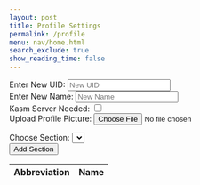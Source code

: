 ```yaml
---
layout: post
title: Profile Settings
permalink: /profile
menu: nav/home.html
search_exclude: true
show_reading_time: false
---
```


<div class="profile-container">
<div class="card">
    <form>
        <div>
            <label for="newUid">Enter New UID:</label>
            <input type="text" id="newUid" placeholder="New UID">
        </div>
         <div>
            <label for="newUid">Enter New Name:</label>
            <input type="text" id="newName" placeholder="New Name">
        </div>
        <div>
          <label for="kasmServerNeeded">Kasm Server Needed:</label>
          <input type="checkbox" id="kasmServerNeeded" onclick="toggleKasmServerNeeded()">
        </div>
        <label for="profilePicture">Upload Profile Picture:</label>
        <input type="file" id="profilePicture" accept="image/*" onchange="saveProfilePicture()">
        <div class="image-container" id="profileImageBox">
            <!-- Profile picture will be displayed here -->
        </div>
        <p id="profile-message" style="color: red;"></p>
        <div>
            <label for="sectionDropdown">Choose Section:</label>
            <select id="sectionDropdown">
                <!-- Options will be dynamically populated -->
            </select>
        </div>
        <div>
            <button type="button" onclick="addSection()">Add Section</button>
        </div>
        <table>
            <thead>
                <tr>
                    <th>Abbreviation</th>
                    <th>Name</th>
                </tr>
            </thead>
            <tbody id="profileResult">
                <!-- Table rows will be dynamically populated -->
            </tbody>
        </table>
    </form>
</div>
</div>

<script type="module">
 // Import fetchOptions from config.js
 import { pythonURI, fetchOptions } from '{{site.baseurl}}/assets/js/api/config.js';

 // Global variable to hold predefined sections
 let predefinedSections = [];

 // Function to fetch  sections from kasm2_backend
 async function fetchPredefinedSections() {
     const URL = pythonURI + "/api/section";

     try {
         const response = await fetch(URL, fetchOptions);
         if (!response.ok) {
             throw new Error(`Failed to fetch predefined sections: ${response.status}`);
         }

         return await response.json();
     } catch (error) {
         console.error('Error fetching predefined sections:', error.message);
         return []; // Return empty array on error
     }
 }

 // Function to populate section dropdown menu
 function populateSectionDropdown(predefinedSections) {
     const sectionDropdown = document.getElementById('sectionDropdown');
     sectionDropdown.innerHTML = ''; // Clear existing options

     predefinedSections.forEach(section => {
         const option = document.createElement('option');
         option.value = section.abbreviation;
         option.textContent = `${section.abbreviation} - ${section.name}`;
         sectionDropdown.appendChild(option);
     });

     // Display sections in the table
     displayProfileSections();
 }

 // Global variable to hold user sections
 let userSections = [];

 // Function to add a section
 window.addSection = async function () {
     const dropdown = document.getElementById('sectionDropdown');
     const selectedOption = dropdown.options[dropdown.selectedIndex];
     const abbreviation = selectedOption.value;
     const name = selectedOption.textContent.split(' ').slice(1).join(' ');

     if (!abbreviation || !name) {
         document.getElementById('profile-message').textContent = 'Please select a section from the dropdown.';
         return;
     }

     // Clear error message
     document.getElementById('profile-message').textContent = '';

     // Add section to userSections array if not already added
     const sectionExists = userSections.some(section => section.abbreviation === abbreviation && section.name === name);
     if (!sectionExists) {
         userSections.push({ abbreviation, name });

         // Display added section in the table
         displayProfileSections();

         // Save sections immediately
         await saveSections();
     }
 }

 // Function to display added sections in the table
 function displayProfileSections() {
        const tableBody = document.getElementById('profileResult');
        tableBody.innerHTML = ''; // Clear existing rows

        // Create a new row and cell for each section
        userSections.forEach(section => {
            const tr = document.createElement('tr');
            const abbreviationCell = document.createElement('td');
            const nameCell = document.createElement('td');
            const actionCell = document.createElement('td');

            // Fill in the corresponding cells with data
            abbreviationCell.textContent = section.abbreviation;
            nameCell.textContent = section.name;

            const deleteButton = document.createElement('button');
            deleteButton.textContent = 'Delete';
            deleteButton.onclick = function() {
                deleteSection(section.abbreviation);
            };

            actionCell.appendChild(deleteButton);
            tr.appendChild(abbreviationCell);
            tr.appendChild(nameCell);
            tr.appendChild(actionCell);

            // Add the row to table
            tableBody.appendChild(tr);
        });
    }

 // Function to save sections in the specified format
 async function saveSections() {
  
     const sectionAbbreviations = userSections.map(section => section.abbreviation);

     const sectionsData = {
         sections: sectionAbbreviations
     };

     const URL = pythonURI + "/api/user/section"; // Adjusted endpoint

     const options = {
         ...fetchOptions,
         method: 'POST',
         body: JSON.stringify(sectionsData)
     };

     try {
         const response = await fetch(URL, options);
         if (!response.ok) {
             throw new Error(`Failed to save sections: ${response.status}`);
         }
         console.log('Sections saved successfully!');

         // Fetch updated data and update table immediately after saving
         await fetchDataAndPopulateTable();
     } catch (error) {
         console.error('Error saving sections:', error.message);
         // Handle error display or fallback mechanism
     }
 }

 // Function to fetch data from the backend and populate the table
 async function fetchDataAndPopulateTable() {
     const URL = pythonURI + "/api/user/section"; // Endpoint to fetch sections data

     try {
         const response = await fetch(URL, fetchOptions);
         if (!response.ok) {
             throw new Error(`Failed to fetch sections: ${response.status}`);
         }

         const sectionsData = await response.json();
         updateTableWithData(sectionsData); // Call function to update table with fetched data
     } catch (error) {
         console.error('Error fetching sections:', error.message);
         // Handle error display or fallback mechanism
     }
 }

 // Function to update table with fetched data
function updateTableWithData(data) {
    const tableBody = document.getElementById('profileResult');
  
   tableBody.innerHTML = '';

    data.sections.forEach((section, index) => {
        const tr = document.createElement('tr');
        const abbreviationCell = document.createElement('td');
        const nameCell = document.createElement('td');
        const deleteButton = document.createElement('button');

        abbreviationCell.textContent = section.abbreviation;
        nameCell.textContent = section.name;

        deleteButton.textContent = 'Delete';
        deleteButton.onclick = async function() {
            const URL = pythonURI + "/api/user/section"
            // Remove the row from the table
            tr.remove();

            // Create fetch options
            const options = {
                ...fetchOptions,
                method: 'DELETE',
                headers: {
                    'Content-Type': 'application/json'
                },
                body: JSON.stringify({ sections: [section.abbreviation] })
            };

            try {
                const response = await fetch(URL, options);
                if (!response.ok) {
                    throw new Error(`Failed to delete section: ${response.status}`);
                }
                const data = await response.json();
                console.log('Success:', data);
            } catch (error) {
                console.error('Error:', error);
            }
        };

        nameCell.appendChild(deleteButton);
        tr.appendChild(abbreviationCell);
        tr.appendChild(nameCell);

        tableBody.appendChild(tr);
    });
}

 // Function to fetch user profile data
 async function fetchUserProfile() {
     const URL = pythonURI + "/api/id/pfp"; // Endpoint to fetch user profile data

     try {
         const response = await fetch(URL, fetchOptions);
         if (!response.ok) {
             throw new Error(`Failed to fetch user profile: ${response.status}`);
         }

         const profileData = await response.json();
         displayUserProfile(profileData);
     } catch (error) {
         console.error('Error fetching user profile:', error.message);
         // Handle error display or fallback mechanism
     }
 }

 // Function to display user profile data
 function displayUserProfile(profileData) {
     const profileImageBox = document.getElementById('profileImageBox');
     if (profileData.pfp) {
         const img = document.createElement('img');
         img.src = `data:image/jpeg;base64,${profileData.pfp}`;
         img.alt = 'Profile Picture';
         profileImageBox.innerHTML = ''; // Clear existing content
         profileImageBox.appendChild(img); // Append new image element
     } else {
         profileImageBox.innerHTML = '<p>No profile picture available.</p>';
     }

     // Display other profile information as needed
     // Example: Update HTML elements with profileData.username, profileData.email
 }

 // Function to save profile picture
 window.saveProfilePicture = async function () {

     const fileInput = document.getElementById('profilePicture');
     const file = fileInput.files[0];
     if (file) {
         const reader = new FileReader();
         reader.onload = function() {
             const profileImageBox = document.getElementById('profileImageBox');
             profileImageBox.innerHTML = `<img src="${reader.result}" alt="Profile Picture">`;
         };
         reader.readAsDataURL(file);
     }

     if (!file) return;

     try {
         const base64String = await convertToBase64(file);
         await sendProfilePicture(base64String);
         console.log('Profile picture uploaded successfully!');

     } catch (error) {
         console.error('Error uploading profile picture:', error.message);
         // Handle error display or fallback mechanism
     }
 }

 // Function to fetch profile picture data
 async function fetchProfilePictureData() {
     try {
         const response = await fetch('/api/id/pfp', {
             method: 'GET',
         });
         if (!response.ok) {
             throw new Error('Failed to fetch profile picture data');
         }
         const imageData = await response.json();
         return imageData; // Assuming the backend returns JSON data
     } catch (error) {
         console.error('Error fetching profile picture data:', error.message);
         throw error;
     }
 }

 // Function to convert file to base64
 async function convertToBase64(file) {
     return new Promise((resolve, reject) => {
         const reader = new FileReader();
         reader.onload = () => resolve(reader.result.split(',')[1]); // Remove the prefix part of the result
         reader.onerror = error => reject(error);
         reader.readAsDataURL(file);
     });
 }

 // Function to send profile picture to server
 async function sendProfilePicture(base64String) {
     const URL = pythonURI + "/api/id/pfp"; // Adjust endpoint as needed
     const options = {
         ...fetchOptions,
         method: 'PUT',
         body: JSON.stringify({ pfp: base64String })
     };

     try {
         const response = await fetch(URL, options);
         if (!response.ok) {
             throw new Error(`Failed to upload profile picture: ${response.status}`);
         }
         console.log('Profile picture uploaded successfully!');
         // Handle success response as needed
     } catch (error) {
         console.error('Error uploading profile picture:', error.message);
         // Handle error display or fallback mechanism
     }
 }

   // Function to update UI with new UID and change placeholder
window.updateUidField = function(newUid) {
   const uidInput = document.getElementById('newUid');
   uidInput.value = newUid;
   uidInput.placeholder = newUid;
}

// Function to update UI with new Name and change placeholder
window.updateNameField = function(newName) {
   const nameInput = document.getElementById('newName');
   nameInput.value = newName;
   nameInput.placeholder = newName;
}

 // Function to change UID
 window.changeUid = async function(uid) {
     if (uid) {
         const URL = pythonURI + "/api/user"; // Adjusted endpoint

         const options = {
             ...fetchOptions,
             method: 'PUT',
             body: JSON.stringify({ uid })
         };

         try {
             const response = await fetch(URL, options);
             if (!response.ok) {
                 throw new Error(`Failed to update UID: ${response.status}`);
             }
             console.log('UID updated successfully!');
            window.updateUidField(uid);
         } catch (error) {
             console.error('Error updating UID:', error.message);
             // Handle error display or fallback mechanism
         }
     }
 }

 // Function to change Name
 window.changeName = async function(name) {
     if (name) {
         const URL = pythonURI + "/api/user"; // Adjusted endpoint

         const options = {
             ...fetchOptions,
             method: 'PUT',
             body: JSON.stringify({ name })
         };

         try {
             const response = await fetch(URL, options);
             if (!response.ok) {
                 throw new Error(`Failed to update Name: ${response.status}`);
             }
             console.log('Name updated successfully!');
             window.updateNameField(name);
         } catch (error) {
             console.error('Error updating Name:', error.message);
             // Handle error display or fallback mechanism
         }
     }
 }

 // Event listener to trigger updateUid function when UID field is changed
 document.getElementById('newUid').addEventListener('change', function() {
     const uid = this.value;
     window.changeUid(uid);

 });

 // Event listener to trigger updateName function when Name field is changed
 document.getElementById('newName').addEventListener('change', function() {
     const name = this.value;
     window.changeName(name);

 });

window.fetchKasmServerNeeded = async function() {
  const URL = pythonURI + "/api/id"; // Adjusted endpoint

  try {
      const response = await fetch(URL, fetchOptions);
      if (!response.ok) {
          throw new Error(`Failed to fetch kasm_server_needed: ${response.status}`);
      }

      const userData = await response.json();
      const kasmServerNeeded = userData.kasm_server_needed

      // Update checkbox state based on fetched value
      const checkbox = document.getElementById('kasmServerNeeded');
      checkbox.checked = kasmServerNeeded;
  } catch (error) {
      console.error('Error fetching kasm_server_needed:', error.message);
      // Handle error display or fallback mechanism
  }
};

// Function to toggle kasm_server_needed attribute on checkbox change
window.toggleKasmServerNeeded = async function() {
  const checkbox = document.getElementById('kasmServerNeeded');
  const newKasmServerNeeded = checkbox.checked;

  const URL = pythonURI + "/api/user"; // Adjusted endpoint

  const data = {
      kasm_server_needed: newKasmServerNeeded
  };

  const options = {
      ...fetchOptions,
      method: 'PUT',
      body: JSON.stringify(data)
  };

  try {
      const response = await fetch(URL, options);
      if (!response.ok) {
          throw new Error(`Failed to update kasm_server_needed: ${response.status}`);
      }
      console.log('Kasm Server Needed updated successfully!');
  } catch (error) {
      console.error('Error updating kasm_server_needed:', error.message);
      // Handle error display or fallback mechanism
  }
};
    window.fetchUid = async function() {
     const URL = pythonURI + "/api/id"; // Adjusted endpoint

     try {
         const response = await fetch(URL, fetchOptions);
         if (!response.ok) {
             throw new Error(`Failed to fetch UID: ${response.status}`);
         }

         const data = await response.json();
         return data.uid;
     } catch (error) {
         console.error('Error fetching UID:', error.message);
         return null;
     }
 };

 // Function to fetch Name from backend
 window.fetchName = async function() {
     const URL = pythonURI + "/api/id"; // Adjusted endpoint

     try {
         const response = await fetch(URL, fetchOptions);
         if (!response.ok) {
             throw new Error(`Failed to fetch Name: ${response.status}`);
         }

         const data = await response.json();
         return data.name;
     } catch (error) {
         console.error('Error fetching Name:', error.message);
         return null;
     }
 };

 // Function to set placeholders for UID and Name
 window.setPlaceholders = async function() {
     const uidInput = document.getElementById('newUid');
     const nameInput = document.getElementById('newName');

     try {
         const uid = await window.fetchUid();
         const name = await window.fetchName();

         if (uid !== null) {
             uidInput.placeholder = uid;
         }
         if (name !== null) {
             nameInput.placeholder = name;
         }
     } catch (error) {
         console.error('Error setting placeholders:', error.message);
     }
 };

 // Call fetchPredefinedSections and initializeProfileSetup when DOM content is loaded
 document.addEventListener('DOMContentLoaded', async function () {
     try {
         predefinedSections = await fetchPredefinedSections();
         console.log('Predefined Sections:', predefinedSections);
         populateSectionDropdown(predefinedSections); // Populate dropdown with fetched sections
         await fetchUserProfile(); // Fetch user profile data
         await fetchDataAndPopulateTable(); // Fetch and populate table with user sections
         await fetchKasmServerNeeded();
         await setPlaceholders();
     } catch (error) {
         console.error('Initialization error:', error.message);
         // Handle initialization error gracefully
     }
 });

</script>
